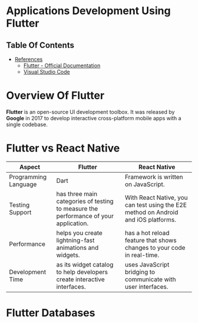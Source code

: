 # Applications Development Using Flutter

## Table Of Contents
- [References]()
    - [Flutter - Official Documentation](https://flutter.dev/)
    - [Visual Studio Code](https://docs.flutter.dev/development/tools/vs-code)

# Overview Of Flutter
__Flutter__ is an open-source UI development toolbox. It was released by __Google__ in 2017 to develop interactive cross-platform mobile apps with a single codebase. 

# Flutter vs React Native
Aspect | Flutter | React Native
---------|---------|----------
Programming Language | Dart | Framework is written on JavaScript.
Testing Support | has three main categories of testing to measure the performance of your application. | With React Native, you can test using the E2E method on Android and iOS platforms.
Performance | helps you create lightning-fast animations and widgets. | has a hot reload feature that shows changes to your code in real-time.
Development Time | as its widget catalog to help developers create interactive interfaces. | uses JavaScript bridging to communicate with user interfaces.

# Flutter Databases
